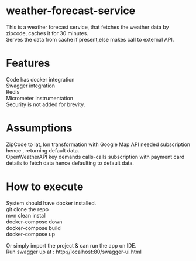 # weather-forecast-service
This is a weather forecast service, that fetches the weather data by zipcode, caches it for 30 minutes.  
Serves the data from cache if present,else makes call to external API.  

# Features
Code has docker integration  
Swagger integration  
Redis  
Micrometer Instrumentation  
Security is not added for brevity.  

# Assumptions
ZipCode to lat, lon transformation with Google Map API needed subscription hence , returning default data.  
OpenWeatherAPI key demands calls-calls subscription with payment card details to fetch data hence defaulting to default data.  

# How to execute
System should have docker installed.  
git clone the repo   
mvn clean install  
docker-compose down      
docker-compose build   
docker-compose up      
  
Or simply import the project & can run the app on IDE.   
Run swagger up at : http://localhost:80/swagger-ui.html
